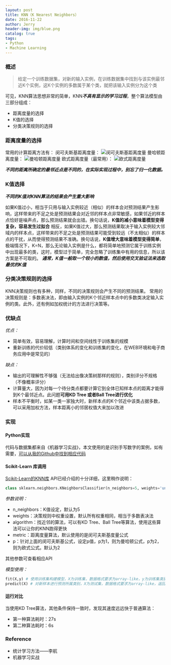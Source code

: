 ```yaml
---
layout: post
title: KNN（K Nearest Neighbors）
date: 2016-11-22
author: Jerry
header-img: img/blue.png
catalog: true
tags:
- Python
- Machine Learning
---
```

### 概述
> 给定一个训练数据集，对新的输入实例，在训练数据集中找到与该实例最邻近K个实例，这K个实例的多数属于某个类，就把该输入实例分为这个类

可见，KNN算法思想非常的简单，KNN***不具有显示的学习过程***，整个算法模型由三部分组成：
- 距离度量的选择
- K值的选择
- 分类决策规则的选择

### 距离度量的选择
常用的计算距离方法有：
闵可夫斯基距离度量：
![闵可夫斯基距离度量](http://7xt1xs.com1.z0.glb.clouddn.com/ml/knn/minkefusiji.png)
曼哈顿距离度量：
![曼哈顿距离度量](http://7xt1xs.com1.z0.glb.clouddn.com/ml/knn/manhadun.png)
欧式距离度量（最常用）：
![欧式距离度量](http://7xt1xs.com1.z0.glb.clouddn.com/ml/knn/oushi.png)

 ***不同的距离所确定的最邻近点是不同的，在实际实现过程中，别忘了归一化数据。***

### K值选择
***不同的K值对KNN算法的结果会产生重大影响***

如果K值过小，相当于只用与输入实例较近（相似）的样本会对预测结果产生影响，这样带来的不足之处是预测结果会对近邻的样本点非常敏感，如果邻近的样本点恰好是噪声点，那么预测结果就会出错。换句话说，**K值的减小意味着模型变得复杂，容易发生过拟合**
相反，如果K值过大，那么预测结果取决于输入实例较大邻域内的样本点，这样带来的不足之处是预测结果可能受到较远（不太相似）的样本点的干扰，从而使得预测结果不准确。换句话说，**K值增大意味着模型变得简单**，极端情况下，K=N，那么无论输入实例是什么，都将简单地预测它属于训练实例中出现最多的类，这时，模型过于简单，完全忽略了训练集中有用的信息，所以该方案是不可取的。
 ***通常，K值一般取一个较小的数值，然后使用交叉验证法来选取最优的K值***

### 分类决策规则的选择
KNN决策规则也有多种，同样，不同的决策规则会产生不同的预测结果。
常用的决策规则是：多数表决法，即由输入实例的K个邻近样本点中的多数类决定输入实例的类。此外，还有例如加权统计的方法进行决策等。


### 优缺点

*优点：*

- 简单有效，容易理解，计算时间和空间线性于训练集的规模
- 重新训练的代价较低（类别体系的变化和训练集的变化，在WEB环境和电子商务应用中是常见的）

*缺点：*

- 输出的可理解性不够强（无法给出像决策树那样的规则），类别评分不规格（不像概率评分）
- 计算量大，因为对每一个待分类点都要计算它到全体已知样本点的距离才能得到K个最邻近点。此问题**可用KD Tree 或者Ball Tree进行优化**
- 样本不平衡时，如某一类一家独大时，新样本点的K个邻近中该类占据多数，可以采用加权方法，样本距离小的邻居权值大来加以改进

### 实现

#### Python实现
代码与数据集都来自《机器学习实战》，本文使用的是识别手写数字的案例，如有需要，[可以从我的Github中找到相应代码](https://github.com/jerry-sc/machine_learning_in_action)

#### Scikit-Learn 库调用
[Scikit-Learn的KNN库](http://scikit-learn.org/dev/modules/generated/sklearn.neighbors.KNeighborsClassifier.html#sklearn.neighbors.KNeighborsClassifier.predict) API已经介绍的十分详细，这里稍作说明：

```python
class sklearn.neighbors.KNeighborsClassifier(n_neighbors=5, weights='uniform', algorithm='auto', leaf_size=30, p=2, metric='minkowski', metric_params=None, n_jobs=1, **kwargs)
```
*参数说明：*
- n_neighbors：K值设定，默认为5
- weights：决策规则中权重设置，默认所有权重相同，相当于多数表决法
- algorithm：找近邻的算法，可以有KD Tree、Ball Tree等算法，使用这些算法可以让你的KNN跑得更快
- metric：距离度量算法，默认使用的是闵可夫斯基度量公式
- p：针对上面的闵可夫斯基公式，设定p值，p为1，则为曼哈顿公式，p为2，则为欧式公式。默认为2

其他参数可查看相应API

*模型使用：*

```python
fit(X,y) # 使用训练集构建模型，X为训练集，数据格式要求为array-like，y为训练集类别
predict(X) # 对新样本进行预测所属类别，X为测试集，数据格式要求为array-like，返回结果为预测所属类
```
#### 运行对比
当使用KD Tree算法，其他条件保持一致时，发现其速度远远快于普通算法：

- 第一种算法耗时：27s
- 第二种算法耗时：6s

### Reference
- 统计学习方法——李航
- 机器学习实战